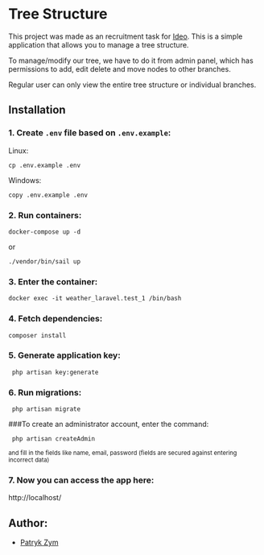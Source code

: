 # Tree Structure

This project was made as an recruitment task for [Ideo](https://www.ideo.pl/).
This is a simple application that allows you to manage a tree structure.

To manage/modify our tree, we have to do it from admin panel, which has permissions to add, edit delete and move nodes to other branches.

Regular user can only view the entire tree structure or individual branches.

## Installation
### 1. Create `.env` file based on `.env.example`:
Linux:
```shell script
cp .env.example .env
```
Windows:
```shell script
copy .env.example .env
```
### 2. Run containers:
```shell script
docker-compose up -d
```
or
```shell script
./vendor/bin/sail up
```

### 3. Enter the container:
```shell script
docker exec -it weather_laravel.test_1 /bin/bash
```

### 4. Fetch dependencies:
```shell script
composer install
```

### 5. Generate application key:
```shell script
 php artisan key:generate
```

### 6. Run migrations:
```shell script
 php artisan migrate
```

###To create an administrator account, enter the command:
```shell script
 php artisan createAdmin
```
<sub>and fill in the fields like name, email, password (fields are secured against entering incorrect data)</sup>

### 7. Now you can access the app here:
http://localhost/

## Author:
- [Patryk Zym](https://github.com/rewe999/)
